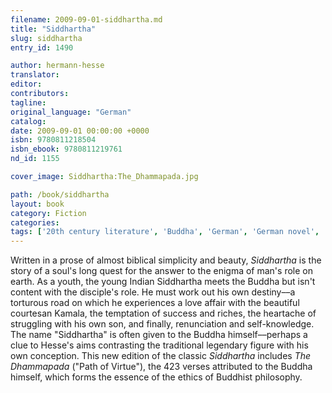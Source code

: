 ```yaml
---
filename: 2009-09-01-siddhartha.md
title: "Siddhartha"
slug: siddhartha
entry_id: 1490

author: hermann-hesse
translator: 
editor: 
contributors: 
tagline: 
original_language: "German"
catalog: 
date: 2009-09-01 00:00:00 +0000 
isbn: 9780811218504
isbn_ebook: 9780811219761
nd_id: 1155

cover_image: Siddhartha:The_Dhammapada.jpg

path: /book/siddhartha
layout: book
category: Fiction
categories: 
tags: ['20th century literature', 'Buddha', 'German', 'German novel', 'India', 'quest', 'spiritual seeking', 'temptation']
---
```

Written in a prose of almost biblical simplicity and beauty, *Siddhartha* is the story of a soul's long quest for the answer to the enigma of man's role on earth. As a youth, the young Indian Siddhartha meets the Buddha but isn't content with the disciple's role. He must work out his own destiny––a torturous road on which he experiences a love affair with the beautiful courtesan Kamala, the temptation of success and riches, the heartache of struggling with his own son, and finally, renunciation and self-knowledge. The name "Siddhartha" is often given to the Buddha himself––perhaps a clue to Hesse's aims contrasting the traditional legendary figure with his own conception. This new edition of the classic *Siddhartha* includes *The Dhammapada* ("Path of Virtue"), the 423 verses attributed to the Buddha himself, which forms the essence of the ethics of Buddhist philosophy.





